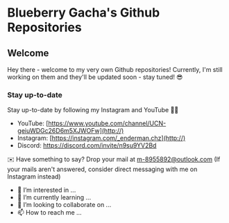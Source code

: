 # Blueberry Gacha's Github Repositories

## Welcome

Hey there - welcome to my very own Github repositories! Currently, I'm still working on them and they'll be updated soon - stay tuned! 😎

### Stay up-to-date

Stay up-to-date by following my Instagram and YouTube 👍🏻

* YouTube: [https://www.youtube.com/channel/UCN-geiuWDGc26D6m5XJWOFw](http://)
* Instagram: [https://instagram.com/_enderman.chz](http://)
* Discord: https://discord.com/invite/n9su9YV2Bd

✉️ Have something to say? Drop your mail at m-8955892@outlook.com (If your mails aren't answered, consider direct messaging with me on Instagram instead)

- 👀 I’m interested in ...
- 🌱 I’m currently learning ...
- 💞️ I’m looking to collaborate on ...
- 📫 How to reach me ...

<!---
real-endermanchz/real-endermanchz is a ✨ special ✨ repository because its `README.md` (this file) appears on your GitHub profile.
You can click the Preview link to take a look at your changes.

##### --->
